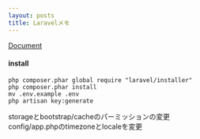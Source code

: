 ```yaml
---
layout: posts
title: Laravelメモ 
---
```

[Document](https://laravel.com/docs/5.5)

#### install

```
php composer.phar global require "laravel/installer"
php composer.phar install
mv .env.example .env
php artisan key:generate
```

storageとbootstrap/cacheのパーミッションの変更  
config/app.phpのtimezoneとlocaleを変更  
